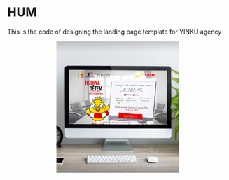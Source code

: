 # HUM
This is the code of designing the landing page template for YINKU agency
<p align="center"><img src="https://github.com/nurgi17/HUM/blob/master/HUM/img/pro1.png"></p>
